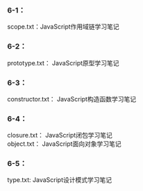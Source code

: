 ﻿### 6-1：
scope.txt：JavaScript作用域链学习笔记
### 6-2：
prototype.txt： JavaScript原型学习笔记
### 6-3：
constructor.txt： JavaScript构造函数学习笔记
### 6-4：
closure.txt： JavaScript闭包学习笔记     
object.txt： JavaScript面向对象学习笔记
### 6-5：
type.txt: JavaScript设计模式学习笔记
